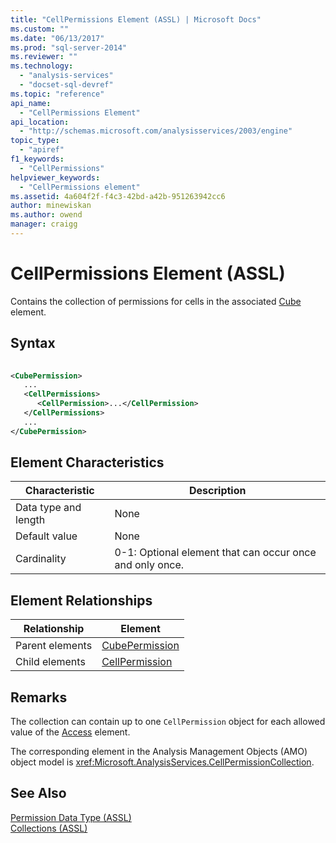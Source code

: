 ```yaml
---
title: "CellPermissions Element (ASSL) | Microsoft Docs"
ms.custom: ""
ms.date: "06/13/2017"
ms.prod: "sql-server-2014"
ms.reviewer: ""
ms.technology: 
  - "analysis-services"
  - "docset-sql-devref"
ms.topic: "reference"
api_name: 
  - "CellPermissions Element"
api_location: 
  - "http://schemas.microsoft.com/analysisservices/2003/engine"
topic_type: 
  - "apiref"
f1_keywords: 
  - "CellPermissions"
helpviewer_keywords: 
  - "CellPermissions element"
ms.assetid: 4a604f2f-f4c3-42bd-a42b-951263942cc6
author: minewiskan
ms.author: owend
manager: craigg
---
```

# CellPermissions Element (ASSL)
  Contains the collection of permissions for cells in the associated [Cube](../objects/cube-element-assl.md) element.  
  
## Syntax  
  
```xml  
  
<CubePermission>  
   ...  
   <CellPermissions>  
      <CellPermission>...</CellPermission>  
   </CellPermissions>  
   ...  
</CubePermission>  
```  
  
## Element Characteristics  
  
|Characteristic|Description|  
|--------------------|-----------------|  
|Data type and length|None|  
|Default value|None|  
|Cardinality|0-1: Optional element that can occur once and only once.|  
  
## Element Relationships  
  
|Relationship|Element|  
|------------------|-------------|  
|Parent elements|[CubePermission](../objects/cubepermission-element-assl.md)|  
|Child elements|[CellPermission](../objects/cellpermission-element-assl.md)|  
  
## Remarks  
 The collection can contain up to one `CellPermission` object for each allowed value of the [Access](../properties/access-element-assl.md) element.  
  
 The corresponding element in the Analysis Management Objects (AMO) object model is <xref:Microsoft.AnalysisServices.CellPermissionCollection>.  
  
## See Also  
 [Permission Data Type &#40;ASSL&#41;](../data-type/permission-data-type-assl.md)   
 [Collections &#40;ASSL&#41;](collections-assl.md)  
  
  
